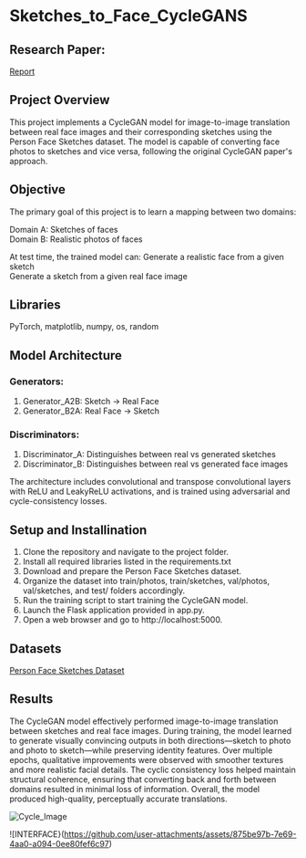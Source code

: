 # Sketches_to_Face_CycleGANS

## Research Paper:
[Report](Report.pdf)



## Project Overview 
This project implements a CycleGAN model for image-to-image translation between real face images and their corresponding sketches using the Person Face Sketches dataset. The model is capable of converting face photos to sketches and vice versa, following the original CycleGAN paper's approach.

## Objective
The primary goal of this project is to learn a mapping between two domains:<br>

Domain A: Sketches of faces<br>
Domain B: Realistic photos of faces<br>

At test time, the trained model can:
Generate a realistic face from a given sketch<br>
Generate a sketch from a given real face image<br>

## Libraries 
PyTorch, matplotlib, numpy, os, random

## Model Architecture
### Generators:
1) Generator_A2B: Sketch → Real Face
2) Generator_B2A: Real Face → Sketch
   
### Discriminators:
1) Discriminator_A: Distinguishes between real vs generated sketches
2) Discriminator_B: Distinguishes between real vs generated face images

The architecture includes convolutional and transpose convolutional layers with ReLU and LeakyReLU activations, and is trained using adversarial and cycle-consistency losses.


## Setup and Installination 
1) Clone the repository and navigate to the project folder.
2) Install all required libraries listed in the requirements.txt
3) Download and prepare the Person Face Sketches dataset.
4) Organize the dataset into train/photos, train/sketches, val/photos, val/sketches, and test/ folders accordingly.
5) Run the training script to start training the CycleGAN model.
6) Launch the Flask application provided in app.py.
7) Open a web browser and go to http://localhost:5000.



## Datasets
[Person Face Sketches Dataset](https://www.kaggle.com/datasets/almightyj/person-face-sketches)



## Results 
The CycleGAN model effectively performed image-to-image translation between sketches and real face images. During training, the model learned to generate visually convincing outputs in both directions—sketch to photo and photo to sketch—while preserving identity features. Over multiple epochs, qualitative improvements were observed with smoother textures and more realistic facial details. The cyclic consistency loss helped maintain structural coherence, ensuring that converting back and forth between domains resulted in minimal loss of information. Overall, the model produced high-quality, perceptually accurate translations.


![Cycle_Image](https://github.com/user-attachments/assets/3c7c8407-dc9e-4de8-b28a-c3b67a698ac4)

![INTERFACE}(https://github.com/user-attachments/assets/875be97b-7e69-4aa0-a094-0ee80fef6c97)



